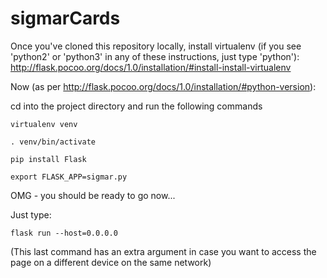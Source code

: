 # sigmarCards

Once you've cloned this repository locally, install virtualenv (if you see 'python2' or 'python3' in any of these instructions, just type 'python'):
http://flask.pocoo.org/docs/1.0/installation/#install-install-virtualenv

Now (as per http://flask.pocoo.org/docs/1.0/installation/#python-version):

cd into the project directory and run the following commands

```
virtualenv venv
```
```
. venv/bin/activate
```
```
pip install Flask
```
```
export FLASK_APP=sigmar.py
```

OMG - you should be ready to go now...

Just type:
```
flask run --host=0.0.0.0
```

(This last command has an extra argument in case you want to access the page on a different device on the same network)
